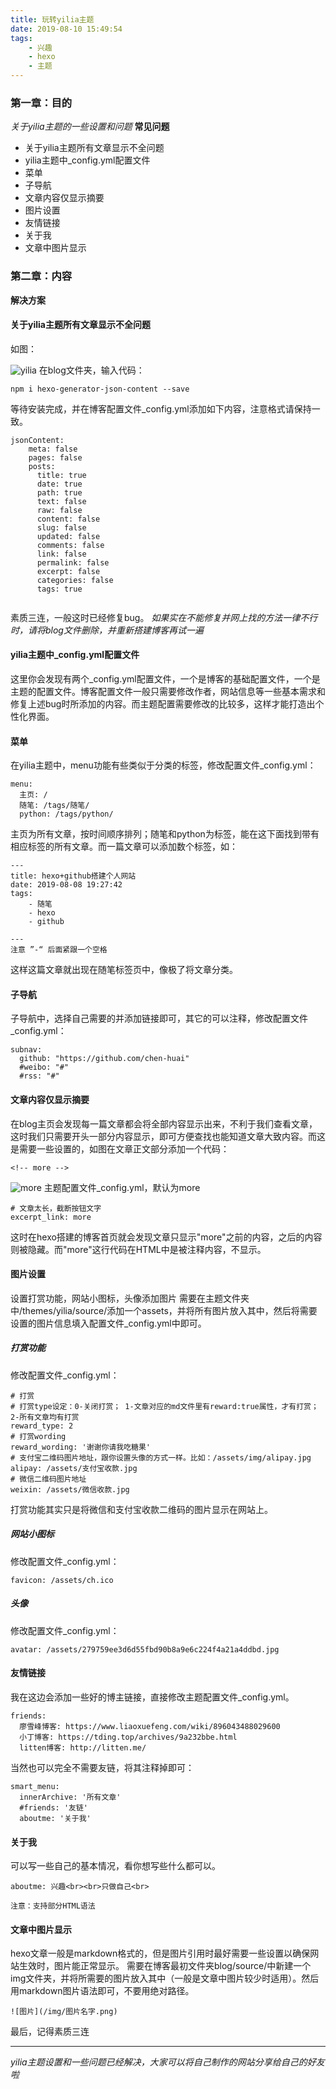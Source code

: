 ```yaml
---
title: 玩转yilia主题
date: 2019-08-10 15:49:54
tags:
	- 兴趣
	- hexo
	- 主题
---
```

### 第一章：目的
*关于yilia主题的一些设置和问题*
**常见问题**
* 关于yilia主题所有文章显示不全问题
* yilia主题中_config.yml配置文件
* 菜单
* 子导航
* 文章内容仅显示摘要
* 图片设置
* 友情链接
* 关于我
* 文章中图片显示

<!-- more -->
### 第二章：内容
**解决方案**
#### 关于yilia主题所有文章显示不全问题
如图：

![yilia](/img/玩转yilia主题/yilia设置.png)
在blog文件夹，输入代码：
```
npm i hexo-generator-json-content --save
```
等待安装完成，并在博客配置文件_config.yml添加如下内容，注意格式请保持一致。
```
jsonContent:
    meta: false
    pages: false
    posts:
      title: true
      date: true
      path: true
      text: false
      raw: false
      content: false
      slug: false
      updated: false
      comments: false
      link: false
      permalink: false
      excerpt: false
      categories: false
      tags: true
      
```
素质三连，一般这时已经修复bug。
*如果实在不能修复并网上找的方法一律不行时，请将blog文件删除，并重新搭建博客再试一遍*
#### yilia主题中_config.yml配置文件
这里你会发现有两个_config.yml配置文件，一个是博客的基础配置文件，一个是主题的配置文件。博客配置文件一般只需要修改作者，网站信息等一些基本需求和修复上述bug时所添加的内容。而主题配置需要修改的比较多，这样才能打造出个性化界面。
#### 菜单
在yilia主题中，menu功能有些类似于分类的标签，修改配置文件_config.yml：
```
menu:
  主页: /
  随笔: /tags/随笔/
  python: /tags/python/
```
主页为所有文章，按时间顺序排列；随笔和python为标签，能在这下面找到带有相应标签的所有文章。而一篇文章可以添加数个标签，如：
```
---
title: hexo+github搭建个人网站
date: 2019-08-08 19:27:42
tags:
    - 随笔
    - hexo
    - github
    
---
注意 ”-“ 后面紧跟一个空格
```
这样这篇文章就出现在随笔标签页中，像极了将文章分类。
#### 子导航
子导航中，选择自己需要的并添加链接即可，其它的可以注释，修改配置文件_config.yml：
```
subnav:
  github: "https://github.com/chen-huai"
  #weibo: "#"
  #rss: "#"
```

#### 文章内容仅显示摘要
在blog主页会发现每一篇文章都会将全部内容显示出来，不利于我们查看文章，这时我们只需要开头一部分内容显示，即可方便查找也能知道文章大致内容。而这是需要一些设置的，如图在文章正文部分添加一个代码：
```
<!-- more -->
```
![more](/img/玩转yilia主题/yilia设置2.png)
主题配置文件_config.yml，默认为more
```
# 文章太长，截断按钮文字
excerpt_link: more
```
这时在hexo搭建的博客首页就会发现文章只显示"more"之前的内容，之后的内容则被隐藏。而"more"这行代码在HTML中是被注释内容，不显示。
#### 图片设置
设置打赏功能，网站小图标，头像添加图片
需要在主题文件夹中/themes/yilia/source/添加一个assets，并将所有图片放入其中，然后将需要设置的图片信息填入配置文件_config.yml中即可。
##### 打赏功能
修改配置文件_config.yml：
```
# 打赏
# 打赏type设定：0-关闭打赏； 1-文章对应的md文件里有reward:true属性，才有打赏； 2-所有文章均有打赏
reward_type: 2
# 打赏wording
reward_wording: '谢谢你请我吃糖果'
# 支付宝二维码图片地址，跟你设置头像的方式一样。比如：/assets/img/alipay.jpg
alipay: /assets/支付宝收款.jpg
# 微信二维码图片地址
weixin: /assets/微信收款.jpg
```
打赏功能其实只是将微信和支付宝收款二维码的图片显示在网站上。
##### 网站小图标
修改配置文件_config.yml：
```
favicon: /assets/ch.ico
```
##### 头像
修改配置文件_config.yml：
```
avatar: /assets/279759ee3d6d55fbd90b8a9e6c224f4a21a4ddbd.jpg
```

#### 友情链接
我在这边会添加一些好的博主链接，直接修改主题配置文件_config.yml。
```
friends:
  廖雪峰博客: https://www.liaoxuefeng.com/wiki/896043488029600
  小丁博客: https://tding.top/archives/9a232bbe.html
  litten博客: http://litten.me/
```
当然也可以完全不需要友链，将其注释掉即可：
```
smart_menu:
  innerArchive: '所有文章'
  #friends: '友链'
  aboutme: '关于我'
```
#### 关于我
可以写一些自己的基本情况，看你想写些什么都可以。
```
aboutme: 兴趣<br><br>只做自己<br>

注意：支持部分HTML语法
```
#### 文章中图片显示
hexo文章一般是markdown格式的，但是图片引用时最好需要一些设置以确保网站生效时，图片能正常显示。
需要在博客最初文件夹blog/source/中新建一个img文件夹，并将所需要的图片放入其中（一般是文章中图片较少时适用）。然后用markdown图片语法即可，不要用绝对路径。
```
![图片](/img/图片名字.png)
```
最后，记得素质三连
***
*yilia主题设置和一些问题已经解决，大家可以将自己制作的网站分享给自己的好友啦*